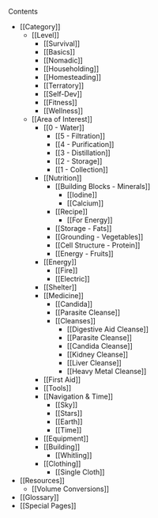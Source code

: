 Contents
- [[Category]]
  - [[Level]]
    - [[Survival]]
    - [[Basics]]
    - [[Nomadic]]
    - [[Householding]]
    - [[Homesteading]]
    - [[Terratory]]
    - [[Self-Dev]]
    - [[Fitness]]
    - [[Wellness]]
  - [[Area of Interest]]
    - [[0 - Water]]
      - [[5 - Filtration]]
      - [[4 - Purification]]
      - [[3 - Distillation]]
      - [[2 - Storage]]
      - [[1 - Collection]]
    - [[Nutrition]]
      - [[Building Blocks - Minerals]]
        - [[Iodine]]
        - [[Calcium]]
      - [[Recipe]]
        - [[For Energy]]
      - [[Storage - Fats]]
      - [[Grounding - Vegetables]]
      - [[Cell Structure - Protein]]
      - [[Energy - Fruits]]
    - [[Energy]]
      - [[Fire]]
      - [[Electric]]
    - [[Shelter]]
    - [[Medicine]]
      - [[Candida]]
      - [[Parasite Cleanse]]
      - [[Cleanses]]
        - [[Digestive Aid Cleanse]]
        - [[Parasite Cleanse]]
        - [[Candida Cleanse]]
        - [[Kidney Cleanse]]
        - [[Liver Cleanse]]
        - [[Heavy Metal Cleanse]]
    - [[First Aid]]
    - [[Tools]]
    - [[Navigation & Time]]
      - [[Sky]]
      - [[Stars]]
      - [[Earth]]
      - [[Time]]
    - [[Equipment]]
    - [[Building]]
      - [[Whitling]]
    - [[Clothing]]
      - [[Single Cloth]]
- [[Resources]]
  - [[Volume Conversions]]
- [[Glossary]]
- [[Special Pages]]

